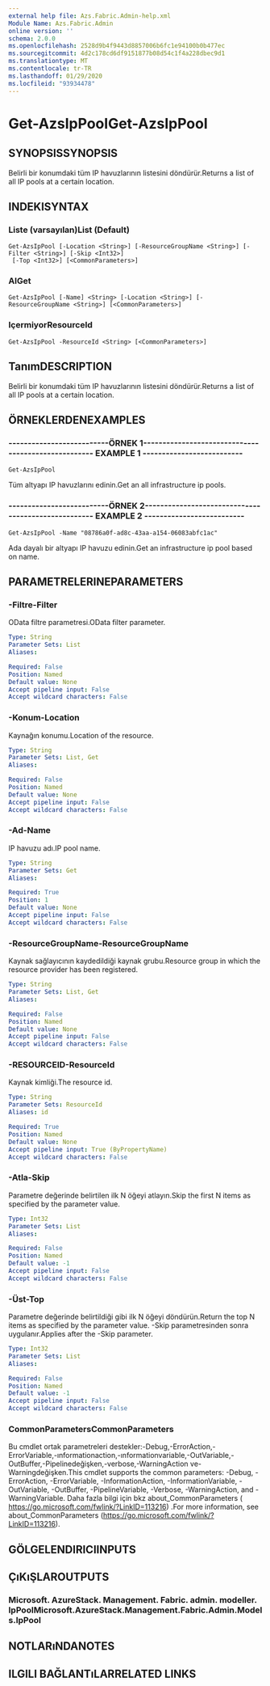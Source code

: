 ```yaml
---
external help file: Azs.Fabric.Admin-help.xml
Module Name: Azs.Fabric.Admin
online version: ''
schema: 2.0.0
ms.openlocfilehash: 2528d9b4f9443d8857006b6fc1e94100b0b477ec
ms.sourcegitcommit: 4d2c178cd6df9151877b08d54c1f4a228dbec9d1
ms.translationtype: MT
ms.contentlocale: tr-TR
ms.lasthandoff: 01/29/2020
ms.locfileid: "93934478"
---
```

# <span data-ttu-id="65060-101">Get-AzsIpPool</span><span class="sxs-lookup"><span data-stu-id="65060-101">Get-AzsIpPool</span></span>

## <span data-ttu-id="65060-102">SYNOPSIS</span><span class="sxs-lookup"><span data-stu-id="65060-102">SYNOPSIS</span></span>
<span data-ttu-id="65060-103">Belirli bir konumdaki tüm IP havuzlarının listesini döndürür.</span><span class="sxs-lookup"><span data-stu-id="65060-103">Returns a list of all IP pools at a certain location.</span></span>

## <span data-ttu-id="65060-104">INDEKI</span><span class="sxs-lookup"><span data-stu-id="65060-104">SYNTAX</span></span>

### <span data-ttu-id="65060-105">Liste (varsayılan)</span><span class="sxs-lookup"><span data-stu-id="65060-105">List (Default)</span></span>
```
Get-AzsIpPool [-Location <String>] [-ResourceGroupName <String>] [-Filter <String>] [-Skip <Int32>]
 [-Top <Int32>] [<CommonParameters>]
```

### <span data-ttu-id="65060-106">Al</span><span class="sxs-lookup"><span data-stu-id="65060-106">Get</span></span>
```
Get-AzsIpPool [-Name] <String> [-Location <String>] [-ResourceGroupName <String>] [<CommonParameters>]
```

### <span data-ttu-id="65060-107">Içermiyor</span><span class="sxs-lookup"><span data-stu-id="65060-107">ResourceId</span></span>
```
Get-AzsIpPool -ResourceId <String> [<CommonParameters>]
```

## <span data-ttu-id="65060-108">Tanım</span><span class="sxs-lookup"><span data-stu-id="65060-108">DESCRIPTION</span></span>
<span data-ttu-id="65060-109">Belirli bir konumdaki tüm IP havuzlarının listesini döndürür.</span><span class="sxs-lookup"><span data-stu-id="65060-109">Returns a list of all IP pools at a certain location.</span></span>

## <span data-ttu-id="65060-110">ÖRNEKLERDEN</span><span class="sxs-lookup"><span data-stu-id="65060-110">EXAMPLES</span></span>

### <span data-ttu-id="65060-111">--------------------------ÖRNEK 1--------------------------</span><span class="sxs-lookup"><span data-stu-id="65060-111">-------------------------- EXAMPLE 1 --------------------------</span></span>
```
Get-AzsIpPool
```

<span data-ttu-id="65060-112">Tüm altyapı IP havuzlarını edinin.</span><span class="sxs-lookup"><span data-stu-id="65060-112">Get an all infrastructure ip pools.</span></span>

### <span data-ttu-id="65060-113">--------------------------ÖRNEK 2--------------------------</span><span class="sxs-lookup"><span data-stu-id="65060-113">-------------------------- EXAMPLE 2 --------------------------</span></span>
```
Get-AzsIpPool -Name "08786a0f-ad8c-43aa-a154-06083abfc1ac"
```

<span data-ttu-id="65060-114">Ada dayalı bir altyapı IP havuzu edinin.</span><span class="sxs-lookup"><span data-stu-id="65060-114">Get an infrastructure ip pool based on name.</span></span>

## <span data-ttu-id="65060-115">PARAMETRELERINE</span><span class="sxs-lookup"><span data-stu-id="65060-115">PARAMETERS</span></span>

### <span data-ttu-id="65060-116">-Filtre</span><span class="sxs-lookup"><span data-stu-id="65060-116">-Filter</span></span>
<span data-ttu-id="65060-117">OData filtre parametresi.</span><span class="sxs-lookup"><span data-stu-id="65060-117">OData filter parameter.</span></span>

```yaml
Type: String
Parameter Sets: List
Aliases: 

Required: False
Position: Named
Default value: None
Accept pipeline input: False
Accept wildcard characters: False
```

### <span data-ttu-id="65060-118">-Konum</span><span class="sxs-lookup"><span data-stu-id="65060-118">-Location</span></span>
<span data-ttu-id="65060-119">Kaynağın konumu.</span><span class="sxs-lookup"><span data-stu-id="65060-119">Location of the resource.</span></span>

```yaml
Type: String
Parameter Sets: List, Get
Aliases: 

Required: False
Position: Named
Default value: None
Accept pipeline input: False
Accept wildcard characters: False
```

### <span data-ttu-id="65060-120">-Ad</span><span class="sxs-lookup"><span data-stu-id="65060-120">-Name</span></span>
<span data-ttu-id="65060-121">IP havuzu adı.</span><span class="sxs-lookup"><span data-stu-id="65060-121">IP pool name.</span></span>

```yaml
Type: String
Parameter Sets: Get
Aliases: 

Required: True
Position: 1
Default value: None
Accept pipeline input: False
Accept wildcard characters: False
```

### <span data-ttu-id="65060-122">-ResourceGroupName</span><span class="sxs-lookup"><span data-stu-id="65060-122">-ResourceGroupName</span></span>
<span data-ttu-id="65060-123">Kaynak sağlayıcının kaydedildiği kaynak grubu.</span><span class="sxs-lookup"><span data-stu-id="65060-123">Resource group in which the resource provider has been registered.</span></span>

```yaml
Type: String
Parameter Sets: List, Get
Aliases: 

Required: False
Position: Named
Default value: None
Accept pipeline input: False
Accept wildcard characters: False
```

### <span data-ttu-id="65060-124">-RESOURCEID</span><span class="sxs-lookup"><span data-stu-id="65060-124">-ResourceId</span></span>
<span data-ttu-id="65060-125">Kaynak kimliği.</span><span class="sxs-lookup"><span data-stu-id="65060-125">The resource id.</span></span>

```yaml
Type: String
Parameter Sets: ResourceId
Aliases: id

Required: True
Position: Named
Default value: None
Accept pipeline input: True (ByPropertyName)
Accept wildcard characters: False
```

### <span data-ttu-id="65060-126">-Atla</span><span class="sxs-lookup"><span data-stu-id="65060-126">-Skip</span></span>
<span data-ttu-id="65060-127">Parametre değerinde belirtilen ilk N öğeyi atlayın.</span><span class="sxs-lookup"><span data-stu-id="65060-127">Skip the first N items as specified by the parameter value.</span></span>

```yaml
Type: Int32
Parameter Sets: List
Aliases: 

Required: False
Position: Named
Default value: -1
Accept pipeline input: False
Accept wildcard characters: False
```

### <span data-ttu-id="65060-128">-Üst</span><span class="sxs-lookup"><span data-stu-id="65060-128">-Top</span></span>
<span data-ttu-id="65060-129">Parametre değerinde belirtildiği gibi ilk N öğeyi döndürün.</span><span class="sxs-lookup"><span data-stu-id="65060-129">Return the top N items as specified by the parameter value.</span></span>
<span data-ttu-id="65060-130">-Skip parametresinden sonra uygulanır.</span><span class="sxs-lookup"><span data-stu-id="65060-130">Applies after the -Skip parameter.</span></span>

```yaml
Type: Int32
Parameter Sets: List
Aliases: 

Required: False
Position: Named
Default value: -1
Accept pipeline input: False
Accept wildcard characters: False
```

### <span data-ttu-id="65060-131">CommonParameters</span><span class="sxs-lookup"><span data-stu-id="65060-131">CommonParameters</span></span>
<span data-ttu-id="65060-132">Bu cmdlet ortak parametreleri destekler:-Debug,-ErrorAction,-ErrorVariable,-ınformationaction,-ınformationvariable,-OutVariable,-OutBuffer,-Pipelinedeğişken,-verbose,-WarningAction ve-Warningdeğişken.</span><span class="sxs-lookup"><span data-stu-id="65060-132">This cmdlet supports the common parameters: -Debug, -ErrorAction, -ErrorVariable, -InformationAction, -InformationVariable, -OutVariable, -OutBuffer, -PipelineVariable, -Verbose, -WarningAction, and -WarningVariable.</span></span> <span data-ttu-id="65060-133">Daha fazla bilgi için bkz about_CommonParameters ( https://go.microsoft.com/fwlink/?LinkID=113216) .</span><span class="sxs-lookup"><span data-stu-id="65060-133">For more information, see about_CommonParameters (https://go.microsoft.com/fwlink/?LinkID=113216).</span></span>

## <span data-ttu-id="65060-134">GÖLGELENDIRICI</span><span class="sxs-lookup"><span data-stu-id="65060-134">INPUTS</span></span>

## <span data-ttu-id="65060-135">ÇıKıŞLAR</span><span class="sxs-lookup"><span data-stu-id="65060-135">OUTPUTS</span></span>

### <span data-ttu-id="65060-136">Microsoft. AzureStack. Management. Fabric. admin. modeller. IpPool</span><span class="sxs-lookup"><span data-stu-id="65060-136">Microsoft.AzureStack.Management.Fabric.Admin.Models.IpPool</span></span>

## <span data-ttu-id="65060-137">NOTLARıNDA</span><span class="sxs-lookup"><span data-stu-id="65060-137">NOTES</span></span>

## <span data-ttu-id="65060-138">ILGILI BAĞLANTıLAR</span><span class="sxs-lookup"><span data-stu-id="65060-138">RELATED LINKS</span></span>

